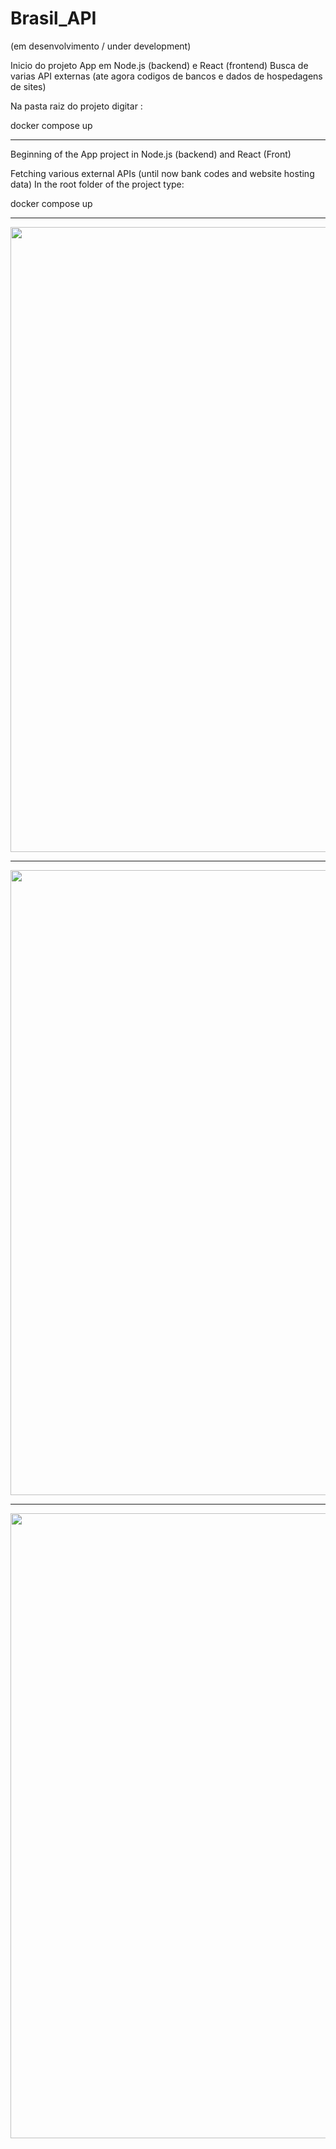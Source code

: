 # Brasil_API 
(em desenvolvimento / under development)

Inicio do projeto App em Node.js (backend) e React (frontend)
Busca de varias API externas (ate agora codigos de bancos e dados de hospedagens de sites)<p>
Na pasta raiz do projeto digitar : <p>
docker compose up
<hr>  
 Beginning of the App project in Node.js (backend) and React (Front)<p>
Fetching various external APIs (until now bank codes and website hosting data)
In the root folder of the project type: <p>
docker compose up
<hr> 
<img width = "1000px" src="https://github.com/erascardsilva/Brasil_API/assets/70297459/dde41134-7b6d-4f6b-b847-ceee0f92a921">
<hr>
<img width = "1000px" src="https://github.com/erascardsilva/Brasil_API/assets/70297459/462ba72b-11c1-4a67-846d-8c7e2b810cdf">
<hr>
<img width = "1000px" src="https://github.com/erascardsilva/Brasil_API/assets/70297459/7d6fb0a4-e11d-497d-9424-ba7e3430f019">


